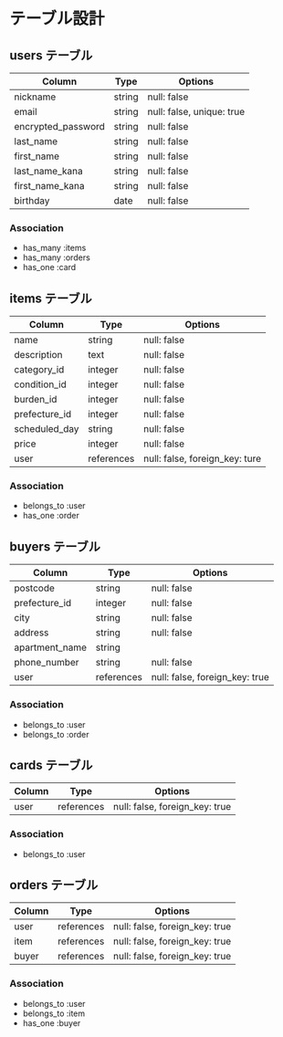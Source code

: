 # テーブル設計

## users テーブル

| Column                | Type   | Options                   |
| --------------------- | ------ | --------------------------|
| nickname              | string | null: false               |
| email                 | string | null: false, unique: true |
| encrypted_password    | string | null: false               |
| last_name             | string | null: false               |
| first_name            | string | null: false               |
| last_name_kana        | string | null: false               |
| first_name_kana       | string | null: false               |
| birthday              | date   | null: false               |

### Association

- has_many :items
- has_many :orders
- has_one :card


## items テーブル

| Column                | Type        | Options                        |
| --------------------- | ----------- | -------------------------------|
| name                  | string      | null: false                    |
| description           | text        | null: false                    |
| category_id           | integer     | null: false                    |
| condition_id          | integer     | null: false                    |
| burden_id             | integer     | null: false                    |
| prefecture_id         | integer     | null: false                    |
| scheduled_day         | string      | null: false                    |
| price                 | integer     | null: false                    |
| user                  | references  | null: false, foreign_key: ture |

### Association

- belongs_to :user
- has_one :order



## buyers テーブル

| Column                | Type       | Options                        |
| --------------------- | ---------- | -------------------------------|
| postcode              | string     | null: false                    |
| prefecture_id         | integer    | null: false                    |
| city                  | string     | null: false                    |
| address               | string     | null: false                    |
| apartment_name        | string     |                                |
| phone_number          | string     | null: false                    |
| user                  | references | null: false, foreign_key: true |

### Association

- belongs_to :user
- belongs_to :order




## cards テーブル

| Column                | Type       | Options                        |
| --------------------- | ---------- | -------------------------------|
| user                  | references | null: false, foreign_key: true |

### Association

- belongs_to :user



## orders テーブル

| Column                | Type       | Options                        |
| --------------------- | ---------- | -------------------------------|
| user                  | references | null: false, foreign_key: true |
| item                  | references | null: false, foreign_key: true |
| buyer                 | references | null: false, foreign_key: true |


### Association

- belongs_to :user
- belongs_to :item
- has_one :buyer